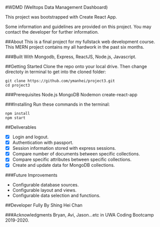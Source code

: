 #WDMD (Welltops Data Management Dashboard)

This project was bootstrapped with Create React App.

Some information and guidelines are provided on this project. You may contact the developer for further information.

##About
This is a final project for my fullstack web development course. This MERN project contains my all hardwork in the past six months. 

###Built With
Mongodb, Express, ReactJS, Node.js, Javascript.

##Getting Started
Clone the repo onto your local drive. Then change directoty in terminal to get into the cloned folder:
```
git clone https://github.com/ymanhei/project3.git
cd project3
```

###Prerequisites
Node.js
MongoDB
Nodemon
create-react-app

###Installing
Run these commands in the terminal:
```
npm install
npm start
```

##Deliverables
 -[x] Login and logout.
 -[x] Authentication with passport.
 -[x] Session information stored with express sessions.
 -[x] Compare number of documents between specific collections.
 -[x] Compare specific attributes between specific collections.
 -[x] Create and update data for  MongoDB collections.

###Future Improvements
- Configurable database sources.
- Configurable layout and views.
- Configurable data selection and functions.

##Developer
Fully By Shing Hei Chan

###Acknowledgments
Bryan, Avi, Jason...etc in UWA Coding Bootcamp 2019-2020.
